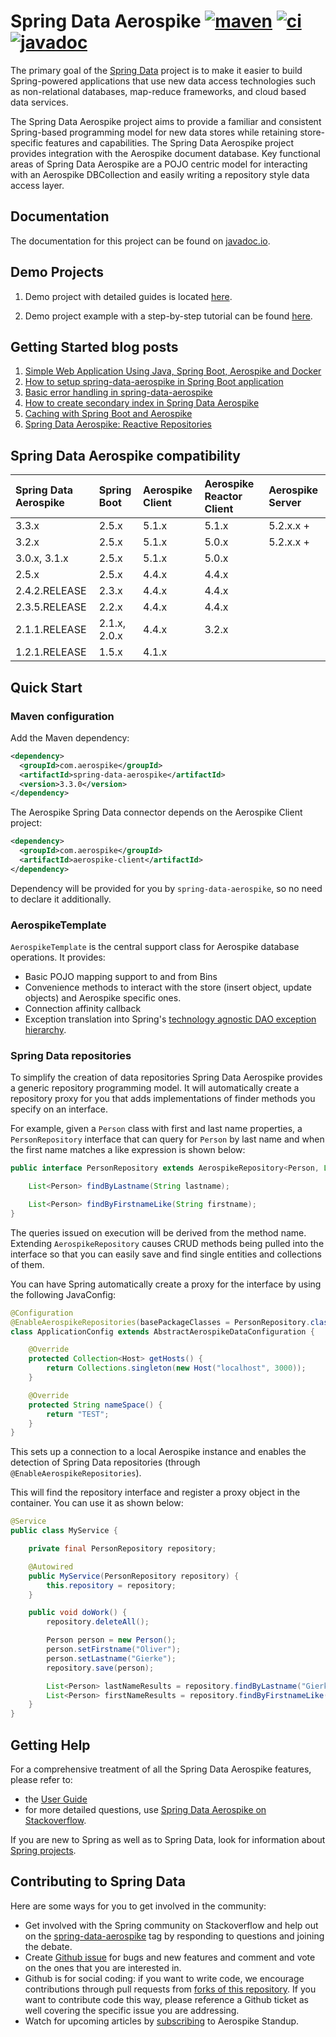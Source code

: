 # Spring Data Aerospike [![maven][maven-image]][maven-url] [![ci][ci-image]][ci-url] [![javadoc][javadoc-image]][javadoc-url]

[maven-image]: https://img.shields.io/maven-central/v/com.aerospike/spring-data-aerospike.svg?maxAge=259200
[maven-url]: https://search.maven.org/#search%7Cga%7C1%7Ca%3A%22spring-data-aerospike%22
[ci-image]: https://github.com/aerospike-community/spring-data-aerospike/workflows/Build%20project/badge.svg
[ci-url]: https://github.com/aerospike-community/spring-data-aerospike/actions?query=branch%3Amain
[javadoc-image]: https://javadoc.io/badge2/com.aerospike/spring-data-aerospike/javadoc.svg 
[javadoc-url]: https://javadoc.io/doc/com.aerospike/spring-data-aerospike

The primary goal of the [Spring Data](https://projects.spring.io/spring-data) project is to make it easier to build Spring-powered applications that use new data access technologies such as non-relational databases, map-reduce frameworks, and cloud based data services.

The Spring Data Aerospike project aims to provide a familiar and consistent Spring-based programming model for new data stores while retaining store-specific features and capabilities. The Spring Data Aerospike project provides integration with the Aerospike document database. Key functional areas of Spring Data Aerospike are a POJO centric model for interacting with an Aerospike DBCollection and easily writing a repository style data access layer.

## Documentation

The documentation for this project can be found on [javadoc.io](https://www.javadoc.io/doc/com.aerospike/spring-data-aerospike).

## Demo Projects

1. Demo project with detailed guides is located [here](https://github.com/aerospike-community/spring-data-aerospike-demo).

2. Demo project example with a step-by-step tutorial can be found [here](https://github.com/aerospike-examples/simple-springboot-aerospike-demo).

## Getting Started blog posts

1. [Simple Web Application Using Java, Spring Boot, Aerospike and Docker](https://medium.com/aerospike-developer-blog/simple-web-application-using-java-spring-boot-aerospike-database-and-docker-ad13795e0089?source=friends_link&sk=43d747f5f55e527248125eeb18748d92)
2. [How to setup spring-data-aerospike in Spring Boot application](https://medium.com/aerospike-developer-blog/how-to-setup-spring-data-aerospike-in-spring-boot-application-afa8bcb59224?source=friends_link&sk=e16a3b69c814bfb22f200634c743e476)
3. [Basic error handling in spring-data-aerospike](https://medium.com/aerospike-developer-blog/basic-error-handling-in-spring-data-aerospike-5edd580d77d9?source=friends_link&sk=cff71ea1539b36e5a89b2c3411b58a06)
4. [How to create secondary index in Spring Data Aerospike](https://medium.com/aerospike-developer-blog/how-to-create-secondary-index-in-spring-data-aerospike-e19d7e343d7c?source=friends_link&sk=413619a568f9aac51ed2f2611ee70aba)
5. [Caching with Spring Boot and Aerospike](https://medium.com/aerospike-developer-blog/caching-with-spring-boot-and-aerospike-17b91267d6c?source=friends_link&sk=e166b4592c9c00e3d996663f4c47e2b5)
6. [Spring Data Aerospike: Reactive Repositories](https://medium.com/aerospike-developer-blog/spring-data-aerospike-reactive-repositories-fb6478acea41?source=friends_link&sk=66541b82192ded459a537261e9a38bd5)

## Spring Data Aerospike compatibility

|Spring Data Aerospike | Spring Boot | Aerospike Client | Aerospike Reactor Client | Aerospike Server
| :----------- | :---- | :----------- | :----------- | :-----------
|3.3.x | 2.5.x | 5.1.x | 5.1.x | 5.2.x.x +
|3.2.x | 2.5.x | 5.1.x | 5.0.x | 5.2.x.x +
|3.0.x, 3.1.x | 2.5.x | 5.1.x | 5.0.x
|2.5.x | 2.5.x | 4.4.x | 4.4.x 
|2.4.2.RELEASE | 2.3.x | 4.4.x | 4.4.x
|2.3.5.RELEASE | 2.2.x | 4.4.x | 4.4.x
|2.1.1.RELEASE | 2.1.x, 2.0.x | 4.4.x | 3.2.x
|1.2.1.RELEASE | 1.5.x | 4.1.x | 

## Quick Start

### Maven configuration

Add the Maven dependency:

```xml
<dependency>
  <groupId>com.aerospike</groupId>
  <artifactId>spring-data-aerospike</artifactId>
  <version>3.3.0</version>
</dependency>
```

The Aerospike Spring Data connector depends on the Aerospike Client project:

```xml
<dependency>
  <groupId>com.aerospike</groupId>
  <artifactId>aerospike-client</artifactId>
</dependency>
```
Dependency will be provided for you by `spring-data-aerospike`, so no need to declare it additionally.
 
### AerospikeTemplate

`AerospikeTemplate` is the central support class for Aerospike database operations. It provides:

* Basic POJO mapping support to and from Bins
* Convenience methods to interact with the store (insert object, update objects) and Aerospike specific ones.
* Connection affinity callback
* Exception translation into Spring's [technology agnostic DAO exception hierarchy](https://docs.spring.io/spring/docs/current/spring-framework-reference/html/dao.html#dao-exceptions).

### Spring Data repositories

To simplify the creation of data repositories Spring Data Aerospike provides a generic repository programming model. It will automatically create a repository proxy for you that adds implementations of finder methods you specify on an interface.  

For example, given a `Person` class with first and last name properties, a `PersonRepository` interface that can query for `Person` by last name and when the first name matches a like expression is shown below:

```java
public interface PersonRepository extends AerospikeRepository<Person, Long> {

    List<Person> findByLastname(String lastname);

    List<Person> findByFirstnameLike(String firstname);
}
```

The queries issued on execution will be derived from the method name. Extending `AerospikeRepository` causes CRUD methods being pulled into the interface so that you can easily save and find single entities and collections of them.

You can have Spring automatically create a proxy for the interface by using the following JavaConfig:

```java
@Configuration
@EnableAerospikeRepositories(basePackageClasses = PersonRepository.class)
class ApplicationConfig extends AbstractAerospikeDataConfiguration {

    @Override
    protected Collection<Host> getHosts() {
        return Collections.singleton(new Host("localhost", 3000));
    }

    @Override
    protected String nameSpace() {
        return "TEST";
    }
}
```

This sets up a connection to a local Aerospike instance and enables the detection of Spring Data repositories (through `@EnableAerospikeRepositories`).

This will find the repository interface and register a proxy object in the container. You can use it as shown below:

```java
@Service
public class MyService {

    private final PersonRepository repository;

    @Autowired
    public MyService(PersonRepository repository) {
        this.repository = repository;
    }

    public void doWork() {
        repository.deleteAll();

        Person person = new Person();
        person.setFirstname("Oliver");
        person.setLastname("Gierke");
        repository.save(person);

        List<Person> lastNameResults = repository.findByLastname("Gierke");
        List<Person> firstNameResults = repository.findByFirstnameLike("Oli*");
    }
}
```

## Getting Help

For a comprehensive treatment of all the Spring Data Aerospike features, please refer to:

* the [User Guide](https://github.com/aerospike-community/spring-data-aerospike/blob/main/src/main/asciidoc/index.adoc)
* for more detailed questions, use [Spring Data Aerospike on Stackoverflow](https://stackoverflow.com/questions/tagged/spring-data-aerospike).

If you are new to Spring as well as to Spring Data, look for information about [Spring projects](https://projects.spring.io/).

## Contributing to Spring Data

Here are some ways for you to get involved in the community:

* Get involved with the Spring community on Stackoverflow and help out on the [spring-data-aerospike](https://stackoverflow.com/questions/tagged/spring-data-aerospike) tag by responding to questions and joining the debate.
* Create [Github issue](https://github.com/aerospike-community/spring-data-aerospike/issues) for bugs and new features and comment and vote on the ones that you are interested in. 
* Github is for social coding: if you want to write code, we encourage contributions through pull requests from [forks of this repository](https://help.github.com/forking/). If you want to contribute code this way, please reference a Github ticket as well covering the specific issue you are addressing.
* Watch for upcoming articles by [subscribing](https://www.aerospike.com/forms/subscribe-the-aerospike-standup/) to Aerospike Standup.

